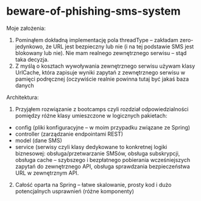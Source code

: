 # beware-of-phishing-sms-system

Moje założenia:
1.	Pominąłem dokładną implementację pola threadType – zakładam zero-jedynkowo, że URL jest bezpieczny lub nie (i na tej podstawie SMS jest blokowany lub nie). Nie mam realnego zewnętrznego serwisu – stąd taka decyzja.
2.	Z myślą o kosztach wywoływania zewnętrznego serwisu używam klasy UrlCache, która zapisuje wyniki zapytań z zewnętrznego serwisu w pamięci podręcznej (oczywiście realnie powinna tutaj być jakaś baza danych

Architektura:
1.	Przyjąłem rozwiązanie z bootcamps czyli rozdział odpowiedzialności pomiędzy różne klasy umieszczone w logicznych pakietach:
- config (pliki konfiguracyjne – w moim przypadku związane ze Spring)
- controller (zarządzanie endpointami REST)
- model (dane SMS)
- service (serwisy czyli klasy dedykowane to konkretnej logiki biznesowej: obsługa/przetwarzanie SMSów, obsługa subskrypcji, obsługa cache – szybszego i bezpłatnego pobierania wcześniejszych zapytań do zewnętrznego API, obsługa sprawdzania bezpieczeństwa URL w zewnętrznym API.

2.	Całość oparta na Spring – łatwe skalowanie, prosty kod i dużo potencjalnych usprawnień (różne komponenty)

